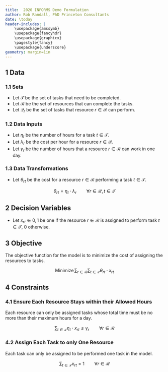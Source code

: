 ```yaml
---
title:  2020 INFORMS Demo Formulation
author: Rob Randall, PhD Princeton Consultants
date: \today
header-includes: |
    \usepackage{amssymb}
    \usepackage{fancyhdr}
    \usepackage{graphicx}
    \pagestyle{fancy}
    \usepackage{underscore}
geometry: margin=1in
---
```


## 1 Data

### 1.1 Sets

* Let $\mathcal T$ be the set of tasks that need to be completed.
* Let $\mathcal R$ be the set of resources that can complete the tasks.
* Let $\mathcal Q_r$ be the set of tasks that resource $r\in\mathcal R$ can perform.

### 1.2 Data Inputs

* Let $\eta_t$ be the number of hours for a task $t\in\mathcal T$.
* Let $\lambda_r$ be the cost per hour for a resource $r\in\mathcal R$.
* Let $\gamma_r$ be the number of hours that a resource $r\in\mathcal R$ can work in one day.

### 1.3 Data Transformations

* Let $\theta_{rt}$ be the cost for a resource $r\in\mathcal R$ performing a task $t\in\mathcal T$.

$$ \theta_{rt} = \eta_t \cdot \lambda_r \qquad\forall r\in\mathcal R,\,t\in\mathcal T$$

## 2 Decision Variables

* Let $x_{rt}\in{0, 1}$ be one if the resource $r\in\mathcal R$ is assigned to perform task $t\in\mathcal T$, 0 otherwise.

## 3 Objective

The objective function for the model is to minimize the cost of assigning the resources to tasks.

$$\text{Minimize}\,\sum_{r\in\mathcal R}\sum_{t\in\mathcal T} \theta_{rt}\cdot x_{rt}$$

## 4 Constraints

### 4.1 Ensure Each Resource Stays within their Allowed Hours

Each resource can only be assigned tasks whose total time must be no more than their maximum hours for a day.

$$\sum_{t\in\mathcal T} \eta_t \cdot x_{rt} \le \gamma_r \qquad\forall r\in\mathcal R$$

### 4.2 Assign Each Task to only One Resource

Each task can only be assigned to be performed one task in the model.

$$\sum_{t\in\mathcal T} x_{rt} = 1 \qquad\forall r\in\mathcal R$$
